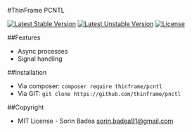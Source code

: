 #ThinFrame PCNTL

[![Latest Stable Version](https://poser.pugx.org/thinframe/pcntl/v/stable.png)](https://packagist.org/packages/thinframe/pcntl)
[![Latest Unstable Version](https://poser.pugx.org/thinframe/pcntl/v/unstable.png)](https://packagist.org/packages/thinframe/pcntl)
[![License](https://poser.pugx.org/thinframe/pcntl/license.png)](https://packagist.org/packages/thinframe/pcntl)

##Features

* Async processes
* Signal handling

##Installation

* Via composer: `composer require thinframe/pcntl`
* Via GIT: `git clone https://github.com/thinframe/pnctl`

##Copyright
* MIT License - Sorin Badea <sorin.badea91@gmail.com>